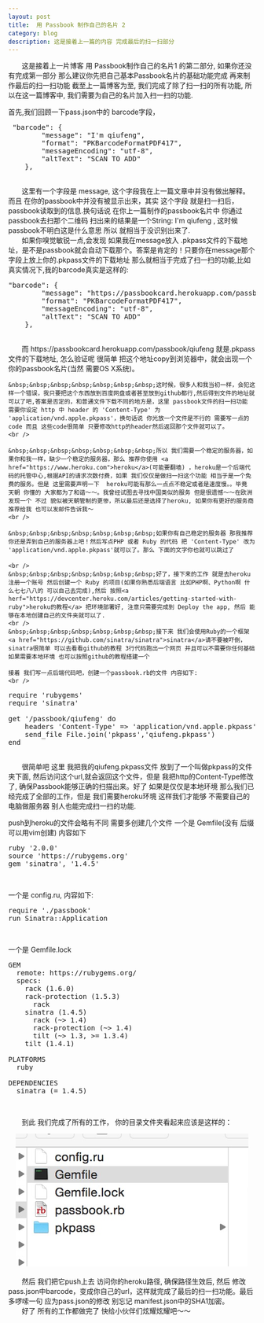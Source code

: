 ```yaml
---
layout: post
title: 	用 Passbook 制作自己的名片 2
category: blog
description: 这是接着上一篇的内容 完成最后的扫一扫部分
---
```



<div class="container">
	<p>
   &nbsp;&nbsp;&nbsp;&nbsp;&nbsp;&nbsp;&nbsp;这是接着上一片博客 用 Passbook制作自己的名片1 的第二部分, 如果你还没有完成第一部分 那么建议你先把自己基本Passbook名片的基础功能完成 再来制作最后的扫一扫功能
   截至上一篇博客为至, 我们完成了除了扫一扫的所有功能, 所以在这一篇博客中, 我们需要为自己的名片加入扫一扫的功能.

   首先,我们回顾一下pass.json中的 barcode字段，
  <pre name="code" class="plain"> &quot;barcode&quot;: {
        &quot;message&quot;: &quot;I'm qiufeng&quot;,
        &quot;format&quot;: &quot;PKBarcodeFormatPDF417&quot;,
        &quot;messageEncoding&quot;: &quot;utf-8&quot;,
        &quot;altText&quot;: &quot;SCAN TO ADD&quot;
    },
</pre>
<br />
    &nbsp;&nbsp;&nbsp;&nbsp;&nbsp;&nbsp;&nbsp;这里有一个字段是 message, 这个字段我在上一篇文章中并没有做出解释。而且 在你的passbook中并没有被显示出来，其实 这个字段 就是扫一扫后，passbook读取到的信息.换句话说 在你上一篇制作的passbook名片中 你通过passbook去扫那个二维码 扫出来的结果是一个String: I'm qiufeng , 这时候 passbook不明白这是什么意思 所以 就相当于没识别出来了.
    <br />
    &nbsp;&nbsp;&nbsp;&nbsp;&nbsp;&nbsp;&nbsp;如果你嗅觉敏锐一点,会发现 如果我在message放入 .pkpass文件的下载地址，是不是passbook就会自动下载那个。答案是肯定的！只要你在message那个字段上放上你的.pkpass文件的下载地址 那么就相当于完成了扫一扫的功能,比如 真实情况下,我的barcode真实是这样的:
    <br>
    <pre name="code" class="plain">&quot;barcode&quot;: {
        &quot;message&quot;: &quot;https://passbookcard.herokuapp.com/passbook/qiufeng&quot;,
        &quot;format&quot;: &quot;PKBarcodeFormatPDF417&quot;,
        &quot;messageEncoding&quot;: &quot;utf-8&quot;,
        &quot;altText&quot;: &quot;SCAN TO ADD&quot;
    },</pre>
<br />
    &nbsp;&nbsp;&nbsp;&nbsp;&nbsp;&nbsp;&nbsp;而 https://passbookcard.herokuapp.com/passbook/qiufeng 就是.pkpass文件的下载地址, 怎么验证呢 很简单 把这个地址copy到浏览器中，就会出现一个你的passbook名片(当然 需要OS X系统)。
    <br />

    &nbsp;&nbsp;&nbsp;&nbsp;&nbsp;&nbsp;&nbsp;这时候，很多人和我当初一样，会犯这样一个错误，我只要把这个东西放到百度网盘或者甚至放到github都行,然后得到文件的地址就可以了吧,答案是否定的，和普通文件下载不同的地方是，这里 passbook文件的扫一扫功能 需要你设定 http 中 header 的 'Content-Type' 为 'application/vnd.apple.pkpass'，换句话说 你光放一个文件是不行的 需要写一点的code 而且 这些code很简单 只要修改http的header然后返回那个文件就可以了。
    <br />

    &nbsp;&nbsp;&nbsp;&nbsp;&nbsp;&nbsp;&nbsp;所以 我们需要一个稳定的服务器，如果你和我一样，缺少一个稳定的服务器，那么 推荐你使用 <a href="https://www.heroku.com">heroku</a>(可能要翻墙) ，heroku是一个后端代码的托管中心,根据API的请求次数付费，如果 我们仅仅是做扫一扫这个功能 相当于是一个免费的服务。但是 这里需要声明一下  heroku可能有那么一点点不稳定或者是速度慢。。毕竟 天朝 你懂的 大家都为了和谐～～。我曾经试图去寻找中国类似的服务 但是很遗憾～～在欧洲发现一个 不过 貌似被天朝管制的更惨，所以最后还是选择了heroku, 如果你有更好的服务商推荐给我 也可以发邮件告诉我～
    <br />

    &nbsp;&nbsp;&nbsp;&nbsp;&nbsp;&nbsp;&nbsp;如果你有自己稳定的服务器 那我推荐 你还是弄到自己的服务器上吧！然后写点PHP 或者 Ruby 的代码 把 'Content-Type' 改为 'application/vnd.apple.pkpass'就可以了。那么 下面的文字你也就可以跳过了

    <br />
    &nbsp;&nbsp;&nbsp;&nbsp;&nbsp;&nbsp;&nbsp;好了，接下来的工作 就是去heroku注册一个账号 然后创建一个 Ruby 的项目(如果你熟悉后端语言 比如PHP啊、Python啊 什么七七八八的 可以自己去完成),然后 按照<a herf="https://devcenter.heroku.com/articles/getting-started-with-ruby">heroku的教程</a> 把环境部署好, 注意只需要完成到 Deploy the app, 然后 能够在本地创建自己的文件夹就可以了.
    <br />
    &nbsp;&nbsp;&nbsp;&nbsp;&nbsp;&nbsp;&nbsp;接下来 我们会使用Ruby的一个框架<a href="https://github.com/sinatra/sinatra">sinatra</a>请不要被吓倒，sinatra很简单 可以去看看github的教程 3行代码跑出一个网页 并且可以不需要你任何基础 如果需要本地环境 也可以按照github的教程搭建一个

    接着 我们写一点后端代码吧，创建一个passbook.rb的文件 内容如下:
    <br />

<pre name="code" class="ruby">require 'rubygems'
require 'sinatra'

get '/passbook/qiufeng' do
    headers 'Content-Type' =&gt; 'application/vnd.apple.pkpass'
   	send_file File.join('pkpass','qiufeng.pkpass')
end</pre>
<br />
	&nbsp;&nbsp;&nbsp;&nbsp;&nbsp;&nbsp;&nbsp;很简单吧 这里 我把我的qiufeng.pkpass文件 放到了一个叫做pkpass的文件夹下面, 然后访问这个url,就会返回这个文件，但是 我把http的Content-Type修改了, 确保Passbook能够正确的扫描出来。好了 如果是仅仅是本地环境 那么我们已经完成了全部的工作，但是 我们需要heroku环境 这样我们才能够 不需要自己的电脑做服务器 别人也能完成扫一扫的功能.

push到heroku的文件会略有不同 需要多创建几个文件 一个是 Gemfile(没有 后缀 可以用vim创建) 内容如下

<pre name="code" class="plain">ruby '2.0.0'
source 'https://rubygems.org'
gem 'sinatra', '1.4.5'
</pre>
<br />

一个是 config.ru, 内容如下:
<pre name="code" class="plain">require './passbook'
run Sinatra::Application</pre>
<br />

一个是 Gemfile.lock

<pre name="code" class="plain">GEM
  remote: https://rubygems.org/
  specs:
    rack (1.6.0)
    rack-protection (1.5.3)
      rack
    sinatra (1.4.5)
      rack (~&gt; 1.4)
      rack-protection (~&gt; 1.4)
      tilt (~&gt; 1.3, &gt;= 1.3.4)
    tilt (1.4.1)

PLATFORMS
  ruby

DEPENDENCIES
  sinatra (= 1.4.5)</pre>
<br />



  &nbsp;&nbsp;&nbsp;&nbsp;&nbsp;&nbsp;&nbsp;到此 我们完成了所有的工作， 你的目录文件夹看起来应该是这样的：
  <br />

  <div style="text-align:center">
        <img src="/images/blog/passbookcard2/file.png" />
  </div>

  <br />
  &nbsp;&nbsp;&nbsp;&nbsp;&nbsp;&nbsp;&nbsp;然后 我们把它push上去 访问你的heroku路径, 确保路径生效后, 然后 修改pass.json中barcode，变成你自己的url，这样就完成了最后的扫一扫功能。最后 多啰嗦一句 应为pass.json的修改 别忘记 manifest.json中的SHA1加密。

  <br />
  &nbsp;&nbsp;&nbsp;&nbsp;&nbsp;&nbsp;&nbsp;好了 所有的工作都做完了 快给小伙伴们炫耀炫耀吧～～
</p>
</div>


